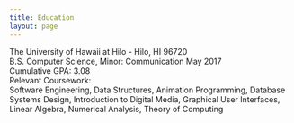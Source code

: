 ```yaml
---
title: Education
layout: page
---
```


The University of Hawaii at Hilo - Hilo, HI 96720  
B.S. Computer Science, Minor: Communication May 2017  
Cumulative GPA: 3.08  
Relevant Coursework:  
Software Engineering, Data Structures, Animation Programming, Database Systems Design, Introduction to Digital Media, Graphical User Interfaces, Linear Algebra, Numerical Analysis, Theory of Computing
